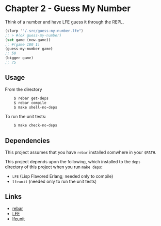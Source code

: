 # Chapter 2 - Guess My Number

Think of a number and have LFE guess it through the REPL.

```lisp
(slurp '"/.src/guess-my-number.lfe")
;; > #(ok guess-my-number)
(set game (new-game))
;; #(game 100 1)
(guess-my-number game)
;; 50
(bigger game)
;; 75
```

## Usage

From the directory

```bash
    $ rebar get-deps
    $ rebar compile
    $ make shell-no-deps
```

To run the unit tests:

```bash
    $ make check-no-deps
```

## Dependencies

This project assumes that you have `rebar` installed somwhere in your `$PATH`.

This project depends upon the following, which installed to the `deps`
directory of this project when you run `make deps`:

* `LFE` (Lisp Flavored Erlang; needed only to compile)
* `lfeunit` (needed only to run the unit tests)

## Links

* [rebar](https://github.com/rebar/rebar)
* [LFE](https://github.com/rvirding/lfe)
* [lfeunit](https://github.com/lfe/lfeunit)
